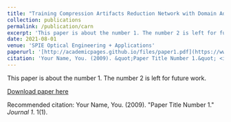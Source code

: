 ```yaml
---
title: "Training Compression Artifacts Reduction Network with Domain Adaptation"
collection: publications
permalink: /publication/carn
excerpt: 'This paper is about the number 1. The number 2 is left for future work.'
date: 2021-08-01
venue: 'SPIE Optical Engineering + Applications'
paperurl: '[http://academicpages.github.io/files/paper1.pdf](https://www.spiedigitallibrary.org/conference-proceedings-of-spie/11842/118420U/Training-compression-artifacts-reduction-network-with-domain-adaptation/10.1117/12.2597094.full)'
citation: 'Your Name, You. (2009). &quot;Paper Title Number 1.&quot; <i>Journal 1</i>. 1(1).'
---
```

This paper is about the number 1. The number 2 is left for future work.

[Download paper here](http://academicpages.github.io/files/paper1.pdf)

Recommended citation: Your Name, You. (2009). "Paper Title Number 1." <i>Journal 1</i>. 1(1).
